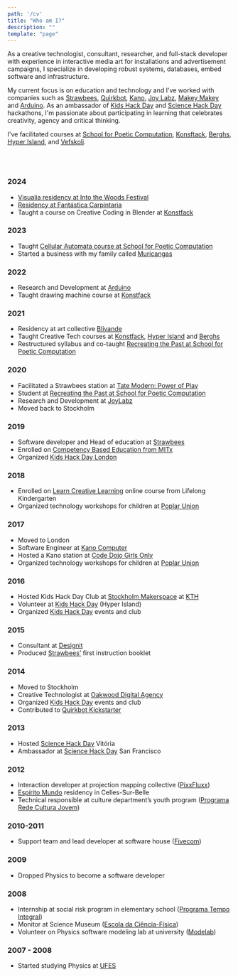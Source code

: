 ```yaml
---
path: '/cv'
title: "Who am I?"
description: ""
template: "page"
---
```


As a creative technologist, consultant, researcher, and full-stack developer with experience in interactive media art for installations and advertisement campaigns, I specialize in developing robust systems, databases, embed software and infrastructure.

My current focus is on education and technology and I've worked with companies such as [Strawbees](https://strawbees.com/), [Quirkbot](https://www.youtube.com/watch?v=a2LIR4TEiaI&ab_channel=Quirkbot), [Kano](https://kano.me), [Joy Labz](https://joylabz.com/), [Makey Makey](https://makeymakey.com/) and [Arduino](https://arduino.cc). As an ambassador of [Kids Hack Day](https://www.kidshackday.com/about) and [Science Hack Day](http://sciencehackday.org/ambassador/) hackathons, I'm passionate about participating in learning that celebrates creativity, agency and critical thinking.

I've facilitated courses at [School for Poetic Computation](https://sfpc.study/), [Konsftack](https://www.konstfack.se/), [Berghs](https://berghs.se), [Hyper Island](https://www.hyperisland.com), and [Vefskoli](https://vefskoli.is).

<br>
<br>

### 2024
- [Visualia residency at Into the Woods Festival](https://microcosmicgazing.bananabanana.me/intothewoods2024/)
- [Residency at Fantástica Carpintaria](https://www.bananabanana.me/fantasticacarpintaria2024/)
- Taught a course on Creative Coding in Blender at [Konstfack](https://www.konstfack.se/en/)

### 2023
- Taught [Cellular Automata course at School for Poetic Computation](https://sfpc.study/sessions/spring-23/cellular-automata)
- Started a business with my family called [Muricangas](https://www.instagram.com/muricangas/)

### 2022

- Research and Development at [Arduino](https://www.arduino.cc/)
- Taught drawing machine course at [Konstfack](https://www.konstfack.se/en/)

### 2021

- Residency at art collective [Blivande](https://www.blivande.com/)
- Taught Creative Tech courses at [Konstfack](https://www.konstfack.se/en/), [Hyper Island](https://www.hyperisland.com/) and [Berghs](https://www.berghs.se/en/)
- Restructured syllabus and co-taught [Recreating the Past at School for Poetic Computation](https://sfpc.io/fall-2021/rtp/index.html)

### 2020

- Facilitated a Strawbees station at [Tate Modern: Power of Play](https://www.tate.org.uk/whats-on/tate-modern/power-play-london-clc)
- Student at [Recreating the Past at School for Poetic Computation](https://sfpc.io/recreatingthepast-spring2020/)
- Research and Development at [JoyLabz](https://joylabz.com/)
- Moved back to Stockholm

### 2019

- Software developer and Head of education at [Strawbees](https://strawbees.com/)
- Enrolled on [Competency Based Education from MITx](https://openlearninglibrary.mit.edu/courses/course-v1:MITx+0.502x+1T2019/about)
- Organized [Kids Hack Day London](https://london.kidshackday.com/)

### 2018

- Enrolled on [Learn Creative Learning](https://lcl.media.mit.edu/) online course from Lifelong Kindergarten
- Organized technology workshops for children at [Poplar Union](https://poplarunion.com/)

### 2017

- Moved to London
- Software Engineer at [Kano Computer](https://www.kickstarter.com/projects/alexklein/creative-computing-for-all?token=65de0a77)
- Hosted a Kano station at [Code Dojo Girls Only](https://10tonolimit.com/coding/coderdojo-girls-november-2017/)
- Organized technology workshops for children at [Poplar Union](https://poplarunion.com/)


### 2016

- Hosted Kids Hack Day Club at [Stockholm Makerspace](https://www.makerspace.se/) at [KTH](https://www.kth.se/en)
- Volunteer at [Kids Hack Day](https://www.kidshackday.com/) (Hyper Island)
- Organized [Kids Hack Day](https://www.kidshackday.com/) events and club

### 2015

- Consultant at [Designit](https://www.designit.com/)
- Produced [Strawbees’](https://strawbees.com/) first instruction booklet

### 2014

- Moved to Stockholm
- Creative Technologist at [Oakwood Digital Agency](https://www.oakwood-digital.com/)
- Organized [Kids Hack Day](https://www.kidshackday.com/) events and club
- Contributed to [Quirkbot Kickstarter](https://www.kickstarter.com/projects/1687812426/quirkbot-make-your-own-robots-with-drinking-straws)

### 2013

- Hosted [Science Hack Day](http://sciencehackday.org/) Vitória
- Ambassador at [Science Hack Day](http://sciencehackday.org/) San Francisco

### 2012

- Interaction developer at projection mapping collective ([PixxFluxx](https://www.youtube.com/user/pixxfluxx))
- [Espírito Mundo](https://www.espiritomundo.com) residency in Celles-Sur-Belle
- Technical responsible at culture department’s youth program ([Programa Rede Cultura Jovem](https://secult.es.gov.br/40-projetos-culturais-capixabas-serao-reconhe))

### 2010-2011

- Support team and lead developer at software house ([Fivecom](https://www.linkedin.com/company/fivecom-sistemas-e-consultoria))

### 2009

- Dropped Physics to become a software developer

### 2008

- Internship at social risk program in elementary school ([Programa Tempo Integral](https://www.vitoria.es.gov.br/noticias/programa-educacao-em-tempo-integral-amplia-atendimento-em-emefs-233))
- Monitor at Science Museum ([Escola da Ciência-Física](https://www.vitoria.es.gov.br/cidade/centros-de-ciencia-e-educacao))
- Volunteer on Physics software modeling lab at university ([Modelab](https://cce.ufes.br/laboratorios))

### 2007 - 2008

- Started studying Physics at [UFES](https://ufes.br/)

<br>
<div class="gallery">
<img alt="" src="/thumbnails/muris_eaf.jpg" />
<img alt="" src="/thumbnails/muris_capacete.jpg" />
<img alt="" src="/thumbnails/muris_infinito.jpg" />
<img alt="" src="/thumbnails/science_hack_day.jpg" />
<img alt="" src="/thumbnails/quirkbot_kickstarter.png" />
<img alt="" src="/thumbnails/muris.jpg" />
<img alt="" src="/thumbnails/strawbees_team.jpg" />
<img alt="" src="/thumbnails/sfpc_rtp_teachers.jpg" />
<img alt="" src="/thumbnails/mossistheboss.jpg" />
<img alt="" src="/thumbnails/mossistheboss2.jpg" />
<img alt="" src="/thumbnails/into-the-woods.jpg" />
<img alt="" src="/thumbnails/flower.jpg" />
</div>
